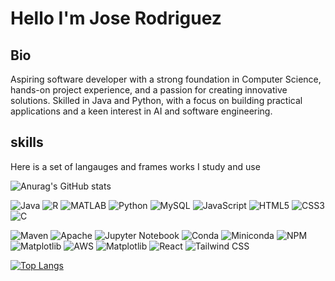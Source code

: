 # Hello I'm Jose Rodriguez

## Bio
Aspiring software developer with a strong foundation in Computer Science, hands-on project experience, and a passion for creating innovative solutions. Skilled in Java and Python, with a focus on building practical applications and a keen interest in AI and software engineering.


## skills

Here is a set of langauges and frames works I study and use

![Anurag's GitHub stats](https://github-readme-stats.vercel.app/api?username=genjose12345&show_icons=true&&theme=blue-green&rank_icon=github&include_all_commits=true )

![Java](https://img.shields.io/badge/Java-FF4C00?style=plastic&logo=openjdk&logoColor=white)
![R](https://img.shields.io/badge/R-1E90FF?style=plastic&logo=r&logoColor=white)
![MATLAB](https://img.shields.io/badge/MATLAB-0076A8?style=plastic&logo=mathworks&logoColor=white)
![Python](https://img.shields.io/badge/Python-3474A7?style=plastic&logo=python&logoColor=white)
![MySQL](https://img.shields.io/badge/MySQL-FF6600?style=plastic&logo=mysql&logoColor=white)
![JavaScript](https://img.shields.io/badge/JavaScript-FFDD00?style=plastic&logo=javascript&logoColor=black)
![HTML5](https://img.shields.io/badge/HTML5-FF5722?style=plastic&logo=html5&logoColor=white)
![CSS3](https://img.shields.io/badge/CSS3-2965F1?style=plastic&logo=css3&logoColor=white)
![C](https://img.shields.io/badge/C-4A90E2?style=plastic&logo=c&logoColor=white)

![Maven](https://img.shields.io/badge/Maven-D3201C?style=plastic&logo=apache-maven&logoColor=white)
![Apache](https://img.shields.io/badge/Apache-E3271B?style=plastic&logo=apache&logoColor=white)
![Jupyter Notebook](https://img.shields.io/badge/Jupyter-F37626?style=plastic&logo=jupyter&logoColor=white)
![Conda](https://img.shields.io/badge/Conda-44A833?style=plastic&logo=anaconda&logoColor=white)
![Miniconda](https://img.shields.io/badge/Miniconda-44A833?style=plastic&logo=anaconda&logoColor=white)
![NPM](https://img.shields.io/badge/NPM-CB3837?style=plastic&logo=npm&logoColor=white)
![Matplotlib](https://img.shields.io/badge/Matplotlib-1F77B4?style=plastic&logo=python&logoColor=white)
![AWS](https://img.shields.io/badge/AWS-232F3E?style=plastic&logo=amazon-web-services&logoColor=white)
![Matplotlib](https://img.shields.io/badge/Matplotlib-1F77B4?style=plastic&logo=python&logoColor=white)
![React](https://img.shields.io/badge/React-00D8FF?style=plastic&logo=react&logoColor=black)
![Tailwind CSS](https://img.shields.io/badge/Tailwind%20CSS-38B2AC?style=plastic&logo=tailwind-css&logoColor=white)

[![Top Langs](https://github-readme-stats.vercel.app/api/top-langs/?username=genjose12345&show_icons=true&theme=blue-green&langs_count=20)](https://github.com/anuraghazra/github-readme-stats)

